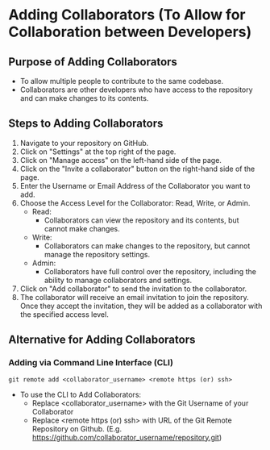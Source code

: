 # Adding Collaborators (To Allow for Collaboration between Developers)

## Purpose of Adding Collaborators
*  To allow multiple people to contribute to the same codebase. 
*  Collaborators are other developers who have access to the repository and can make changes to its contents.

## Steps to Adding Collaborators
1. Navigate to your repository on GitHub.
2. Click on "Settings" at the top right of the page.
3. Click on "Manage access" on the left-hand side of the page.
4. Click on the "Invite a collaborator" button on the right-hand side of the page.
5. Enter the Username or Email Address of the Collaborator you want to add.
6. Choose the Access Level for the Collaborator: Read, Write, or Admin.
    * Read: 
        - Collaborators can view the repository and its contents, but cannot make changes.
    * Write: 
        - Collaborators can make changes to the repository, but cannot manage the repository settings.
    * Admin: 
        - Collaborators have full control over the repository, including the ability to manage collaborators and settings.
7. Click on "Add collaborator" to send the invitation to the collaborator.
8. The collaborator will receive an email invitation to join the repository. Once they accept the invitation, they will be added as a collaborator with the specified access level.

## Alternative for Adding Collaborators
### Adding via Command Line Interface (CLI)
    
```
git remote add <collaborator_username> <remote https (or) ssh>
```
* To use the CLI to Add Collaborators:
    * Replace <collaborator_username> with the Git Username of your Collaborator
    * Replace <remote https (or) ssh> with URL of the Git Remote Repository on Github. (E.g. https://github.com/collaborator_username/repository.git)

